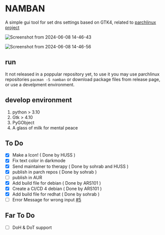# NAMBAN

A simple gui tool for set dns settings based on GTK4, related to [parchlinux project](https://github.com/parchlinux/)

![Screenshot from 2024-06-08 14-46-43](https://github.com/parchlinuxB/namban/assets/59795638/fbc47281-d036-4623-8305-027a45f8504a)

![Screenshot from 2024-06-08 14-46-56](https://github.com/parchlinuxB/namban/assets/59795638/22e368c0-6277-4689-b39b-8dd4c961441e)

## run

It not released in a poppular repository yet, to use it you may use parchlinux repositories `pacman -S namban` or download package files from release page, or use a develpment environment.

## develop environment

1. python > 3.10
2. Gtk > 4.10
3. PyGObject
4. A glass of milk for mental peace

## To Do
- [x] Make a Icon! ( Done by HUSS )
- [x] Fix text color in darkmode
- [x] Send maintainer to therapy ( Done by sohrab and HUSS )
- [x] publish in parch repos ( Done by sohrab )
- [ ] publish in AUR
- [X] Add build file for debian ( Done by ARS101 )
- [X] Create a CI/CD 4 debian ( Done by ARS101 )
- [X] Add build file for redhat ( Done by sohrab )
- [ ] Error Message for wrong input [#5](https://github.com/parchlinuxB/namban/issues/5)
## Far To Do
- [ ] DoH & DoT support
